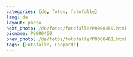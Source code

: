 ```yaml
---
categories: [de, fotos, fotofalle]
lang: de
layout: photo
next_photo: /de/fotos/fotofalle/P0000459.html
picname: P0000460
prev_photo: /de/fotos/fotofalle/P0000461.html
tags: [Fotofalle, Leopards]
---
```


